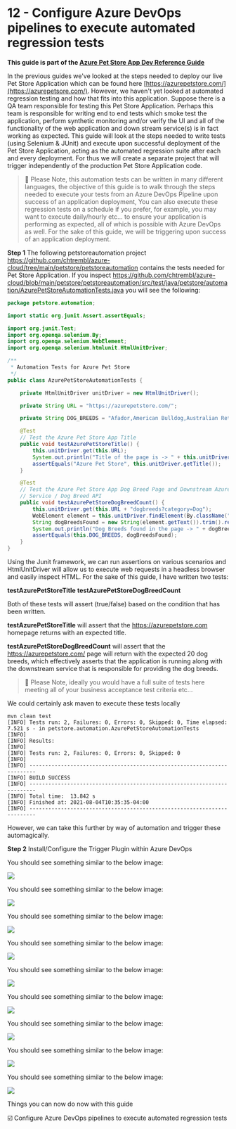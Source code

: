 
# 12 - Configure Azure DevOps pipelines to execute automated regression tests

__This guide is part of the [Azure Pet Store App Dev Reference Guide](../README.md)__

In the previous guides we've looked at the steps needed to deploy our live Pet Store Application which can be found here [https://azurepetstore.com/](https://azurepetsore.com/). However, we haven't yet looked at automated regression testing and how that fits into this application. Suppose there is a QA team responsible for testing this Pet Store Application.  Perhaps this team is responsible for writing end to end tests which smoke test the application, perform synthetic monitoring and/or verify the UI and all of the functionality of the web application and down stream service(s) is in fact working as expected.  This guide will look at the steps needed to write tests (using Selenium & JUnit) and execute upon successful deployment of the Pet Store Application, acting as the automated regression suite after each and every deployment. For thus we will create a separate project that will trigger independently of the production Pet Store Application code.

> 📝 Please Note,  this automation tests can be written in many different languages, the objective of this guide is to walk through the steps needed to execute your tests from an Azure DevOps Pipeline upon success of an application deployment, You can also execute these regression tests on a schedule if you prefer, for example, you may want to execute daily/hourly etc... to ensure your application is performing as expected, all of which is possible with Azure DevOps as well. For the sake of this guide, we will be triggering upon success of an application deployment.

**Step 1**
The following petstoreautomation project https://github.com/chtrembl/azure-cloud/tree/main/petstore/petstoreautomation contains the tests needed for Pet Store Application. If you inspect https://github.com/chtrembl/azure-cloud/blob/main/petstore/petstoreautomation/src/test/java/petstore/automation/AzurePetStoreAutomationTests.java you will see the following:

```java
package petstore.automation;

import static org.junit.Assert.assertEquals;

import org.junit.Test;
import org.openqa.selenium.By;
import org.openqa.selenium.WebElement;
import org.openqa.selenium.htmlunit.HtmlUnitDriver;

/**
 * Automation Tests for Azure Pet Store
 */
public class AzurePetStoreAutomationTests {

	private HtmlUnitDriver unitDriver = new HtmlUnitDriver();

	private String URL = "https://azurepetstore.com/";

	private String DOG_BREEDS = "Afador,American Bulldog,Australian Retriever,Australian Shepherd,Basset Hound,Beagle,Border Terrier,Boston Terrier,Bulldog,Bullmastiff,Chihuahua,Cocker Spaniel,German Sheperd,Labrador Retriever,Pomeranian,Pug,Rottweiler,Shetland Sheepdog,Shih Tzu,Toy Fox Terrier";

	@Test
	// Test the Azure Pet Store App Title
	public void testAzurePetStoreTitle() {
		this.unitDriver.get(this.URL);
		System.out.println("Title of the page is -> " + this.unitDriver.getTitle());
		assertEquals("Azure Pet Store", this.unitDriver.getTitle());
	}

	@Test
	// Test the Azure Pet Store App Dog Breed Page and Downstream Azure Pet Store
	// Service / Dog Breed API
	public void testAzurePetStoreDogBreedCount() {
		this.unitDriver.get(this.URL + "dogbreeds?category=Dog");
		WebElement element = this.unitDriver.findElement(By.className("table"));
		String dogBreedsFound = new String(element.getText()).trim().replaceAll("\n", ",");
		System.out.println("Dog Breeds found in the page -> " + dogBreedsFound);
		assertEquals(this.DOG_BREEDS, dogBreedsFound);
	}
}
```
Using the Junit framework, we can run assertions on various scenarios and HtmlUnitDriver will allow us to execute web requests in a headless browser and easily inspect HTML. For the sake of this guide, I have written two tests:

**testAzurePetStoreTitle**
**testAzurePetStoreDogBreedCount**

Both of these tests will assert (true/false) based on the condition that has been written. 

**testAzurePetStoreTitle** will assert that the https://azurepetstore.com homepage returns with an expected title.

**testAzurePetStoreDogBreedCount** will assert that the https://azurepetstore.com/ page will return with the expected 20 dog breeds, which effectively asserts that the application is running along with the downstream service that is responsible for providing the dog breeds.

> 📝 Please Note, ideally you would have a full suite of tests here meeting all of your business acceptance test criteria etc...
 
We could certainly ask maven to execute these tests locally

```
mvn clean test
[INFO] Tests run: 2, Failures: 0, Errors: 0, Skipped: 0, Time elapsed: 7.521 s - in petstore.automation.AzurePetStoreAutomationTests
[INFO]
[INFO] Results:
[INFO]
[INFO] Tests run: 2, Failures: 0, Errors: 0, Skipped: 0
[INFO]
[INFO] ------------------------------------------------------------------------
[INFO] BUILD SUCCESS
[INFO] ------------------------------------------------------------------------
[INFO] Total time:  13.842 s
[INFO] Finished at: 2021-08-04T10:35:35-04:00
[INFO] ------------------------------------------------------------------------
```
However, we can take this further by way of automation and trigger these automagically.

**Step 2**
Install/Configure the Trigger Plugin within Azure DevOps 

You should see something similar to the below image:

![](images/trigger1.png)

You should see something similar to the below image:

![](images/trigger2.png)

You should see something similar to the below image:

![](images/1.png)

You should see something similar to the below image:

![](images/1.png)

You should see something similar to the below image:

![](images/1.png)

You should see something similar to the below image:

![](images/1.png)

You should see something similar to the below image:

![](images/1.png)

You should see something similar to the below image:

![](images/1.png)

You should see something similar to the below image:

![](images/1.png)

Things you can now do now with this guide

☑️ Configure Azure DevOps pipelines to execute automated regression tests
